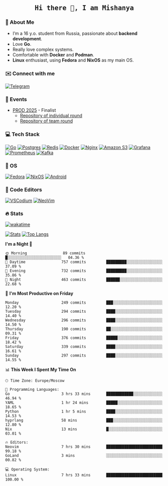 <h2 align='center'><samp><strong>Hi there 👋, I am Mishanya</strong></samp></h2>

### 🚀 About Me

- I’m a 16 y.o. student from Russia, passionate about **backend development**.
- Love **Go**.
- Really love complex systems.
- Comfortable with **Docker** and **Podman**.
- **Linux** enthusiast, using **Fedora** and **NixOS** as my main OS.

### ✉️ Connect with me

[![Telegram](https://img.shields.io/badge/Telegram-2CA5E0?style=for-the-badge&logo=telegram&logoColor=white)](https://t.me/misshanya7)

### 📅 Events

- [PROD 2025](https://prodcontest.ru) - Finalist
  - [Repository of individual round](https://github.com/misshanya/PROD2025-final-individual)
  - [Repository of team round](https://github.com/Central-University-IT-prod/2025-final-command-team-32-prod-final-team/)

### 💻 Tech Stack

[![Go](https://img.shields.io/badge/Go-%2300ADD8.svg?style=for-the-badge&logo=go&logoColor=white)](https://go.dev)
[![Postgres](https://img.shields.io/badge/Postgres-%23316192.svg?style=for-the-badge&logo=postgresql&logoColor=white)](https://postgresql.org)
[![Redis](https://img.shields.io/badge/redis-%23DD0031.svg?style=for-the-badge&logo=redis&logoColor=white)](https://redis.io)
[![Docker](https://img.shields.io/badge/Docker-2496ED?style=for-the-badge&logo=docker&logoColor=fff)](https://docker.com)
[![Nginx](https://img.shields.io/badge/nginx-%23009639.svg?style=for-the-badge&logo=nginx&logoColor=white)](https://nginx.org)
[![Amazon S3](https://img.shields.io/badge/Amazon%20S3-FF9900?style=for-the-badge&logo=amazons3&logoColor=white)](https://aws.amazon.com/s3)
[![Grafana](https://img.shields.io/badge/Grafana-F2F4F9?style=for-the-badge&logo=grafana&logoColor=orange&labelColor=F2F4F9)](https://grafana.com)
[![Prometheus](https://img.shields.io/badge/Prometheus-000000?style=for-the-badge&logo=prometheus&labelColor=000000)](https://prometheus.io)
[![Kafka](https://img.shields.io/badge/Apache_Kafka-231F20?style=for-the-badge&logo=apache-kafka&logoColor=white)](https://kafka.apache.org)

### 🐧 OS

[![Fedora](https://img.shields.io/badge/Fedora-51A2DA?style=for-the-badge&logo=fedora&logoColor=fff)](https://fedoraproject.org)
[![NixOS](https://img.shields.io/badge/NixOS-5277C3?style=for-the-badge&logo=nixos&logoColor=white)](https://nixos.org)
[![Android](https://img.shields.io/badge/Android-3DDC84?style=for-the-badge&logo=android&logoColor=white)](https://android.com)

### 📝 Code Editors

[![VSCodium](https://img.shields.io/badge/VSCodium-2F80ED?style=for-the-badge&logo=vscodium&logoColor=fff)](https://vscodium.com)
[![NeoVim](https://img.shields.io/badge/NeoVim-%2357A143.svg?&style=for-the-badge&logo=neovim&logoColor=white)](https://neovim.io)

### 🔥 Stats

[![wakatime](https://wakatime.com/badge/user/6c2e820c-673b-4690-9190-7b15c368b37f.svg?style=for-the-badge)](https://wakatime.com/@misshanya)

[![Stats](https://github-readme-stats.vercel.app/api?username=misshanya&show_icons=true&theme=dracula)](#)
[![Top Langs](https://github-readme-stats.vercel.app/api/top-langs/?username=misshanya&layout=compact&theme=dracula)](#)

<!--START_SECTION:waka-->
**I'm a Night 🦉** 

```text
🌞 Morning                89 commits          █░░░░░░░░░░░░░░░░░░░░░░░░   04.36 % 
🌆 Daytime                757 commits         █████████░░░░░░░░░░░░░░░░   37.09 % 
🌃 Evening                732 commits         █████████░░░░░░░░░░░░░░░░   35.86 % 
🌙 Night                  463 commits         ██████░░░░░░░░░░░░░░░░░░░   22.68 % 
```
📅 **I'm Most Productive on Friday** 

```text
Monday                   249 commits         ███░░░░░░░░░░░░░░░░░░░░░░   12.20 % 
Tuesday                  294 commits         ████░░░░░░░░░░░░░░░░░░░░░   14.40 % 
Wednesday                296 commits         ████░░░░░░░░░░░░░░░░░░░░░   14.50 % 
Thursday                 190 commits         ██░░░░░░░░░░░░░░░░░░░░░░░   09.31 % 
Friday                   376 commits         █████░░░░░░░░░░░░░░░░░░░░   18.42 % 
Saturday                 339 commits         ████░░░░░░░░░░░░░░░░░░░░░   16.61 % 
Sunday                   297 commits         ████░░░░░░░░░░░░░░░░░░░░░   14.55 % 
```


📊 **This Week I Spent My Time On** 

```text
🕑︎ Time Zone: Europe/Moscow

💬 Programming Languages: 
Go                       3 hrs 33 mins       ████████████░░░░░░░░░░░░░   46.94 % 
YAML                     1 hr 24 mins        █████░░░░░░░░░░░░░░░░░░░░   18.65 % 
Python                   1 hr 5 mins         ████░░░░░░░░░░░░░░░░░░░░░   14.53 % 
hyprlang                 58 mins             ███░░░░░░░░░░░░░░░░░░░░░░   12.80 % 
Nix                      13 mins             █░░░░░░░░░░░░░░░░░░░░░░░░   03.01 % 

🔥 Editors: 
Neovim                   7 hrs 30 mins       █████████████████████████   99.18 % 
GoLand                   3 mins              ░░░░░░░░░░░░░░░░░░░░░░░░░   00.82 % 

💻 Operating System: 
Linux                    7 hrs 33 mins       █████████████████████████   100.00 % 
```


<!--END_SECTION:waka-->

